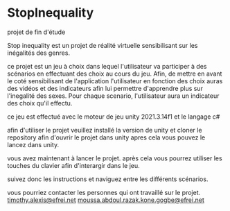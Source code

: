 # StopInequality
projet de fin d'étude

Stop inequality est un projet de réalité virtuelle sensibilisant sur les inégalités des genres.

ce projet est un jeu à choix dans lequel l'utilisateur va participer à des scénarios en effectuant des choix au cours du jeu.
Afin, de mettre en avant le coté sensibilisant de l'application l'utilisateur en fonction des choix auras des vidéos et des indicateurs afin lui permettre d'apprendre plus sur l'inegalité des sexes. Pour chaque scenario, l'utilisateur aura un indicateur des choix qu'il effectu.

ce jeu est effectué avec le moteur de jeu unity 2021.3.14f1 et le langage c# 

afin d'utiliser le projet veuillez installé la version de unity et cloner le repository afin d'ouvrir le projet dans unity apres cela vous pouvez le lancez dans unity.

vous avez maintenant à lancer le projet. après cela vous pourrez utiliser les touches du clavier afin d'interargir dans le jeu.

suivez donc les instructions et naviguez entre les différents scénarios.

vous pourriez contacter les personnes qui ont travaillé sur le projet.
timothy.alexis@efrei.net  moussa.abdoul.razak.kone.gogbe@efrei.net







